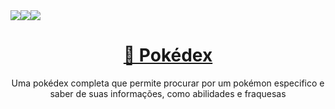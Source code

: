 

<div style="display:flex; flex-direction:flex-end;">
<img src="https://img.shields.io/static/v1?label=Status&message=Finished&color=FFCB05&style=lat-square&logo=POKEMON"/> <img src="https://img.shields.io/static/v1?label=Version&message=v1.2&color=FF3333&style=lat-square&logo=POKEMON"/> <img src="https://img.shields.io/static/v1?label=License&message=MIT&color=33DD33&style=lat-square&logo=POKEMON"/>
</div>

<h1 align="center">
    <a href="https://erickpedrosa.github.io/Pokedex/">🔗 Pokédex</a>
</h1>

<p align="center">Uma pokédex completa que permite procurar por um pokémon especifico e saber de suas informações, como abilidades e fraquesas</p>    
    




